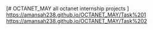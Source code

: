[# OCTANET_MAY
all octanet internship projects
]
https://amansah238.github.io/OCTANET_MAY/Task%201
https://amansah238.github.io/OCTANET_MAY/Task%202
